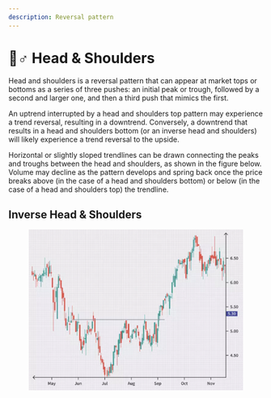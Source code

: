 ```yaml
---
description: Reversal pattern
---
```


# 🙎♂ Head & Shoulders

Head and shoulders is a reversal pattern that can appear at market tops or bottoms as a series of three pushes: an initial peak or trough, followed by a second and larger one, and then a third push that mimics the first.

An uptrend interrupted by a head and shoulders top pattern may experience a trend reversal, resulting in a downtrend. Conversely, a downtrend that results in a head and shoulders bottom (or an inverse head and shoulders) will likely experience a trend reversal to the upside.

Horizontal or slightly sloped trendlines can be drawn connecting the peaks and troughs between the head and shoulders, as shown in the figure below. Volume may decline as the pattern develops and spring back once the price breaks above (in the case of a head and shoulders bottom) or below (in the case of a head and shoulders top) the trendline.

## Inverse Head & Shoulders

<figure><img src="../../.gitbook/assets/image (18) (2) (1) (1).png" alt=""><figcaption></figcaption></figure>

